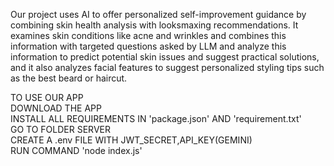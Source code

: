 Our project uses AI to offer personalized self-improvement guidance by combining skin health analysis with looksmaxing recommendations. It examines skin conditions like acne and wrinkles and combines this information with targeted questions asked by LLM and analyze this information to predict potential skin issues and suggest practical solutions, and it also analyzes facial features to suggest personalized styling tips such as the best beard or haircut.

TO USE OUR APP <br/>
DOWNLOAD THE APP<br/>
INSTALL ALL REQUIREMENTS IN 'package.json' AND 'requirement.txt'<br/>
GO TO FOLDER SERVER<br/>
CREATE A .env FILE WITH JWT_SECRET,API_KEY(GEMINI)<br/>
RUN COMMAND 'node index.js'
